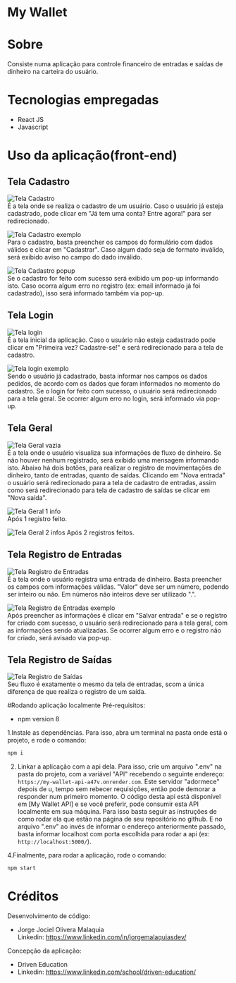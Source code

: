 # My Wallet

# Sobre
Consiste numa aplicação para controle financeiro de entradas e saídas de dinheiro na carteira do usuário.

# Tecnologias empregadas
- React JS
- Javascript

# Uso da aplicação(front-end)

## Tela Cadastro
![Tela Cadastro](https://github.com/JorgeMalaquias/assets/blob/main/mywallet/tela%20cadastro(forms%20vazio).png)  
É a tela onde se realiza o cadastro de um usuário. Caso o usuário já esteja cadastrado, pode clicar em "Já tem uma conta? Entre agora!" para ser redirecionado.  

![Tela Cadastro exemplo](https://github.com/JorgeMalaquias/assets/blob/main/mywallet/tela%20cadastro(forms%20preenchido).png)  
Para o cadastro, basta preencher os campos do formulário com dados válidos e clicar em "Cadastrar". Caso algum dado seja de formato inválido, será exibido aviso no campo do dado inválido. 

![Tela Cadastro popup](https://github.com/JorgeMalaquias/assets/blob/main/mywallet/tela%20cadastro(pop%20up).png)  
Se o cadastro for feito com sucesso será exibido um pop-up informando isto. Caso ocorra algum erro no registro (ex: email informado já foi cadastrado), isso será informado também via pop-up.

## Tela Login
![Tela login](https://github.com/JorgeMalaquias/assets/blob/main/mywallet/tela%20login%20(form%20vazio).png)  
É a tela inicial da aplicação. Caso o usuário não esteja cadastrado pode clicar em "Primeira vez? Cadastre-se!" e será redirecionado para a tela de cadastro.  

![Tela login exemplo](https://github.com/JorgeMalaquias/assets/blob/main/mywallet/tela%20login%20(forms%20preenchido).png)  
Sendo o usuário já cadastrado, basta informar nos campos os dados pedidos, de acordo com os dados que foram informados no momento do cadastro.
Se o login for feito com sucesso, o usuário será redirecionado para a tela geral. Se ocorrer algum erro no login, será informado via pop-up.

## Tela Geral
![Tela Geral vazia](https://github.com/JorgeMalaquias/assets/blob/main/mywallet/tela%20geral%20usuario.png)  
É a tela onde o usuário visualiza sua informações de fluxo de dinheiro. Se não houver nenhum registrado, será exibido uma mensagem informando isto. Abaixo há dois botões, para realizar o registro de movimentações de dinheiro, tanto de entradas, quanto de saídas. Clicando em "Nova entrada" o usuário será redirecionado para a tela de cadastro de entradas, assim como será redirecionado para tela de cadastro de saídas se clicar em "Nova saída".  

![Tela Geral 1 info](https://github.com/JorgeMalaquias/assets/blob/main/mywallet/tela%20geral%20com%201%20entrada.png)  
Após 1 registro feito.  

![Tela Geral 2 infos](https://github.com/JorgeMalaquias/assets/blob/main/mywallet/tela%20geral%20com%20duas%20infos.png) 
Após 2 registros feitos.  

## Tela Registro de Entradas

![Tela Registro de Entradas](https://github.com/JorgeMalaquias/assets/blob/main/mywallet/tela%20entradas.png)  
É a tela onde o usuário registra uma entrada de dinheiro. Basta preencher os campos com informações válidas. "Valor" deve ser um número, podendo ser inteiro ou não. Em números não inteiros deve ser utilizado ".".  

![Tela Registro de Entradas exemplo](https://github.com/JorgeMalaquias/assets/blob/main/mywallet/tela%20entradas%20forms%20preenchidos.png)  
Após preencher as informações é clicar em "Salvar entrada" e se o registro for criado com sucesso, o usuário será redirecionado para a tela geral, com as informações sendo atualizadas. Se ocorrer algum erro e o registro não for criado, será avisado via pop-up.  

## Tela Registro de Saídas
![Tela Registro de Saídas](https://github.com/JorgeMalaquias/assets/blob/main/mywallet/tela%20saida.png)  
Seu fluxo é exatamente o mesmo da tela de entradas, scom a única diferença de que realiza o registro de um saída.

#Rodando aplicação localmente
Pré-requisitos:
- npm version 8

1.Instale as dependências. Para isso, abra um terminal na pasta onde está o projeto, e rode o comando:
```bash
npm i
```
2. Linkar a aplicação com a api dela. Para isso, crie um arquivo ".env" na pasta do projeto, com a variável "API" recebendo o seguinte endereço: `https://my-wallet-api-a47v.onrender.com`. Este servidor "adormece" depois de u, tempo sem rebecer requisições, então pode demorar a responder num primeiro momento. O código desta api está disponível em [My Wallet API] e se você preferir, pode consumir esta API localmente em sua máquina. Para isso basta seguir as instruções de como rodar ela que estão na página de seu repositório no github. E no arquivo ".env" ao invés de informar o endereço anteriormente passado, basta informar localhost com  porta escolhida para rodar a api (ex: `http://localhost:5000/`).

4.Finalmente, para rodar a aplicação, rode o comando:

```bash
npm start
```

# Créditos

Desenvolvimento de código:  
- Jorge Jociel Olivera Malaquia  
Linkedin: https://www.linkedin.com/in/jorgemalaquiasdev/

Concepção da aplicação:
- Driven Education  
- Linkedin: https://www.linkedin.com/school/driven-education/

